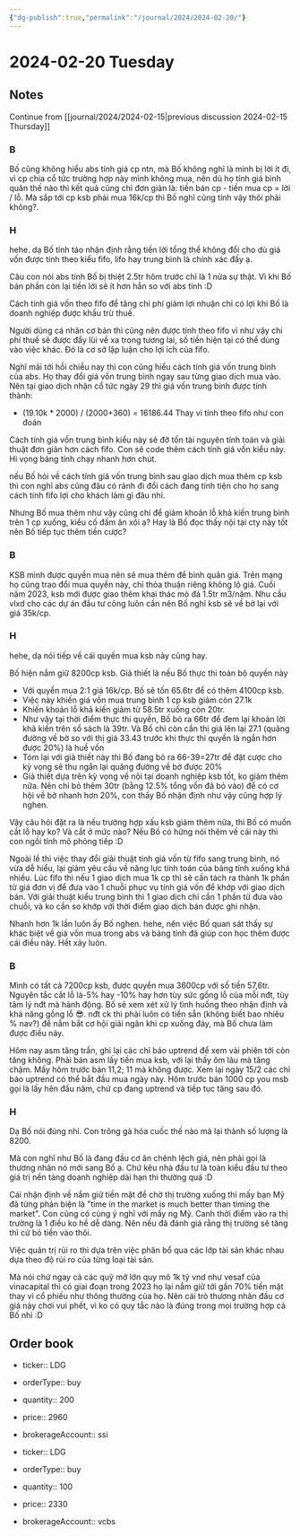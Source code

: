 ```yaml
---
{"dg-publish":true,"permalink":"/journal/2024/2024-02-20/"}
---
```


# 2024-02-20 Tuesday

## Notes

Continue from [[journal/2024/2024-02-15\|previous discussion 2024-02-15 Thursday]]

### B

Bố cũng không hiểu abs tính giá cp ntn, mà Bố không nghĩ là mình bị lời ít đi, vì cp chia cổ tức trường hợp này mình không mua, nên dù họ tính giá bình quân thế nào thì kết quả cũng chỉ đơn giản là: tiền bán cp - tiền mua cp = lời / lỗ.
Mà sắp tới cp ksb phải mua 16k/cp thì Bố nghĩ cũng tính vậy thôi phải không?.

### H

hehe. dạ Bố tỉnh táo nhận định rằng tiền lời tổng thể không đổi cho dù giá vốn được tính theo kiểu fifo, lifo hay trung bình là chính xác đấy ạ.

Câu con nói abs tính Bố bị thiệt 2.5tr hôm trước chỉ là 1 nửa sự thật. Vì khi Bố bán phần còn lại tiền lời sẽ ít hơn hẳn so với abs tính :D

Cách tính giá vốn theo fifo để tăng chi phí giảm lợi nhuận chỉ có lợi khi Bố là doanh nghiệp được khấu trừ thuế.

Người dùng cá nhân cơ bản thì cũng nên được tính theo fifo vì như vậy chi phí thuế sẽ được đẩy lùi về xa trong tương lai, số tiền hiện tại có thể dùng vào việc khác. Đó là cơ sở lập luận cho lợi ích của fifo.

Nghĩ mãi tới hồi chiều nay thì con cũng hiểu cách tính giá vốn trung bình của abs. Họ thay đổi giá vốn trung bình ngay sau từng giao dịch mua vào. Nên tại giao dịch nhận cổ tức ngày 29 thì giá vốn trung bình được tính thành:
- (19.10k * 2000) / (2000+360) = 16186.44
Thay vì tính theo fifo như con đoán

Cách tính giá vốn trung bình kiểu này sẽ đỡ tốn tài nguyên tính toán và giải thuật đơn giản hơn cách fifo. Con sẽ code thêm cách tính giá vốn kiểu này. Hi vọng bảng tính chạy nhanh hơn chút.

nếu Bố hỏi về cách tính giá vốn trung bình sau giao dịch mua thêm cp ksb thì con nghĩ abs cũng đâu có rảnh đi đổi cách đang tính tiện cho họ sang cách tính fifo lợi cho khách làm gì đâu nhỉ.

Nhưng Bố mua thêm như vậy cũng chỉ để giảm khoản lỗ khả kiến trung bình trên 1 cp xuống, kiểu cố đấm ăn xôi ạ? Hay là Bố đọc thấy nội tại cty này tốt nên Bố tiếp tục thêm tiền cược?

### B

KSB mình được quyền mua nên sẽ mua thêm để bình quân giá. Trên mạng họ cũng trao đổi mua quyền này, chỉ thỏa thuận riêng không lộ giá. Cuối năm 2023, ksb mới được giao thêm khai thác mỏ đá 1.5tr m3/năm. Nhu cầu vlxd cho các dự án đầu tư công luôn cần nên Bố nghĩ ksb sẽ về bờ lại với giá 35k/cp.

### H

hehe, dạ nói tiếp về cái quyền mua ksb này cũng hay.

Bố hiện nắm giữ 8200cp ksb. Giả thiết là nếu Bố thực thi toàn bộ quyền này
- Với quyền mua 2:1 giá 16k/cp. Bố sẽ tốn 65.6tr để có thêm 4100cp ksb. 
- Việc này khiến giá vốn mua trung bình 1 cp ksb giảm còn 27.1k
- Khiến khoản lỗ khả kiến giảm từ 58.5tr xuống còn 20tr.
- Như vậy tại thời điểm thực thi quyền, Bố bỏ ra 66tr để đem lại khoản lời khả kiến trên sổ sách là 39tr. Và Bố chỉ còn cần thị giá lên lại 27.1 (quãng đường về bờ so với thị giá 33.43 trước khi thực thi quyền là ngắn hơn được 20%) là huề vốn
- Tóm lại với giả thiết này thì Bố đang bỏ ra 66-39=27tr để đặt cược cho kỳ vọng sẽ thu ngắn lại quãng đường về bờ được 20%
- Giả thiết dựa trên kỳ vọng về nội tại doanh nghiệp ksb tốt, ko giảm thêm nữa. Nên chỉ bỏ thêm 30tr (bằng 12.5% tổng vốn đã bỏ vào) để có cơ hội về bờ nhanh hơn 20%, con thấy Bố nhận định như vậy cũng hợp lý nghen.

Vậy câu hỏi đặt ra là nếu trường hợp xấu ksb giảm thêm nữa, thì Bố có muốn cắt lỗ hay ko? Và cắt ở mức nào? Nếu Bố có hứng nói thêm về cái này thì con ngồi tính mô phỏng tiếp :D

Ngoài lề thì việc thay đổi giải thuật tính giá vốn từ fifo sang trung bình, nó vừa dễ hiểu, lại giảm yêu cầu về năng lực tính toán của bảng tính xuống khá nhiều. Lúc fifo thì nếu 1 giao dịch mua 1k cp thì sẽ cần tách ra thành 1k phần tử giá đơn vị để đưa vào 1 chuỗi phục vụ tính giá vốn để khớp với giao dịch bán. Với giải thuật kiểu trung bình thì 1 giao dịch chỉ cần 1 phần tử đưa vào chuỗi, và ko cần so khớp với thời điểm giao dịch bán được ghi nhận.

Nhanh hơn 1k lần luôn ấy Bố nghen. hehe, nên việc Bố quan sát thấy sự khác biệt về giá vốn mua trong abs và bảng tính đã giúp con học thêm được cái điều này. Hết xảy luôn.

### B

Mình có tất cả 7200cp ksb, được quyền mua 3600cp với số tiền 57,6tr.
Nguyên tắc cắt lỗ là-5% hay -10% hay hơn tùy sức gồng lỗ của mỗi nđt, tùy tâm lý nđt mà hành động. Bố sẽ xem xét xử lý tình huống theo nhận định và khả năng gồng lỗ 😎. nđt ck thì phải luôn có tiền sẵn (không biết bao nhiêu % nav?) để nắm bắt cơ hội giải ngân khi cp xuống đáy, mà Bố chưa làm được điều này.

Hôm nay asm tăng trần, ghi lại các chỉ báo uptrend để xem vài phiên tới còn tăng không. Phải bán asm lấy tiền mua ksb, với lại thấy ôm lâu mà tăng chậm. Mấy hôm trước bán 11,2; 11 mà không được.
Xem lại ngày 15/2 các chỉ báo uptrend có thể bắt đầu mua ngày này.
Hôm trước bán 1000 cp you msb gọi là lấy hên đầu năm, chứ cp đang uptrend và tiếp tục tăng sau đó.

### H

Dạ Bố nói đúng nhỉ. Con trông gà hóa cuốc thế nào mà lại thành số lượng là 8200.

Mà con nghĩ như Bố là đang đầu cơ ăn chênh lệch giá, nên phải gọi là thương nhân nó mới sang Bố ạ. Chứ kêu nhà đầu tư là toàn kiểu đầu tư theo giá trị nền tảng doanh nghiệp dài hạn thì thường quá :D

Cái nhận định về nắm giữ tiền mặt để chờ thị trường xuống thì mấy bạn Mỹ đã từng phản biện là "time in the market is much better than timing the market". Con cũng có cùng ý nghĩ với mấy ng Mỹ. Canh thời điểm vào ra thị trường là 1 điều ko hề dễ dàng. Nên nếu đã đánh giá rằng thị trường sẽ tăng thì cứ bỏ tiền vào thôi. 

Việc quản trị rủi ro thì dựa trên việc phân bổ qua các lớp tài sản khác nhau dựa theo độ rủi ro của từng loại tài sản.

Mà nói chứ ngay cả các quỹ mở lớn quy mô 1k tỷ vnd như vesaf của vinacapital thì có giai đoạn trong 2023 họ lại nắm giữ tới gần 70% tiền mặt thay vì cổ phiếu như thông thường của họ. Nên cái trò thương nhân đầu cơ giá này chơi vui phết, vì ko có quy tắc nào là đúng trong mọi trường hợp cả Bố nhỉ :D

## Order book

- ticker:: LDG
- orderType:: buy
- quantity:: 200
- price:: 2960
- brokerageAccount:: ssi

- ticker:: LDG
- orderType:: buy
- quantity:: 100
- price:: 2330
- brokerageAccount:: vcbs